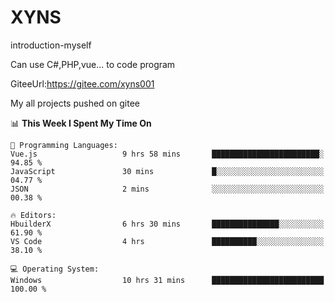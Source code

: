 # XYNS
introduction-myself

Can use C#,PHP,vue... to code program

GiteeUrl:https://gitee.com/xyns001

My all projects pushed on gitee

<!--START_SECTION:waka-->
📊 **This Week I Spent My Time On** 

```text
💬 Programming Languages: 
Vue.js                   9 hrs 58 mins       ████████████████████████░   94.85 % 
JavaScript               30 mins             █░░░░░░░░░░░░░░░░░░░░░░░░   04.77 % 
JSON                     2 mins              ░░░░░░░░░░░░░░░░░░░░░░░░░   00.38 % 

🔥 Editors: 
HbuilderX                6 hrs 30 mins       ███████████████░░░░░░░░░░   61.90 % 
VS Code                  4 hrs               ██████████░░░░░░░░░░░░░░░   38.10 % 

💻 Operating System: 
Windows                  10 hrs 31 mins      █████████████████████████   100.00 % 
```


<!--END_SECTION:waka-->
